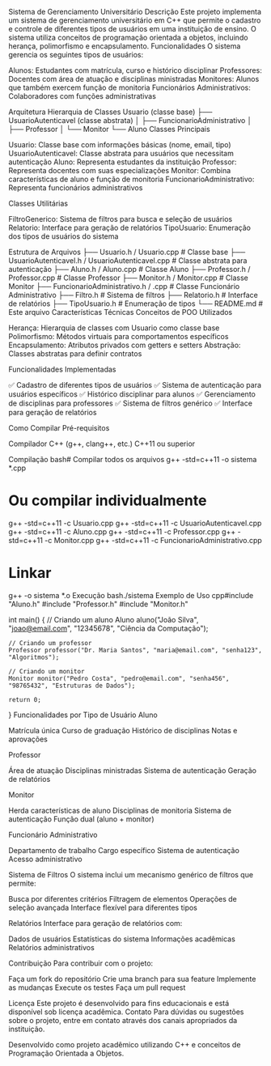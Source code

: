 Sistema de Gerenciamento Universitário
Descrição
Este projeto implementa um sistema de gerenciamento universitário em C++ que permite o cadastro e controle de diferentes tipos de usuários em uma instituição de ensino. O sistema utiliza conceitos de programação orientada a objetos, incluindo herança, polimorfismo e encapsulamento.
Funcionalidades
O sistema gerencia os seguintes tipos de usuários:

Alunos: Estudantes com matrícula, curso e histórico disciplinar
Professores: Docentes com área de atuação e disciplinas ministradas
Monitores: Alunos que também exercem função de monitoria
Funcionários Administrativos: Colaboradores com funções administrativas

Arquitetura
Hierarquia de Classes
Usuario (classe base)
├── UsuarioAutenticavel (classe abstrata)
│   ├── FuncionarioAdministrativo
│   ├── Professor
│   └── Monitor
└── Aluno
Classes Principais

Usuario: Classe base com informações básicas (nome, email, tipo)
UsuarioAutenticavel: Classe abstrata para usuários que necessitam autenticação
Aluno: Representa estudantes da instituição
Professor: Representa docentes com suas especializações
Monitor: Combina características de aluno e função de monitoria
FuncionarioAdministrativo: Representa funcionários administrativos

Classes Utilitárias

FiltroGenerico: Sistema de filtros para busca e seleção de usuários
Relatorio: Interface para geração de relatórios
TipoUsuario: Enumeração dos tipos de usuários do sistema

Estrutura de Arquivos
├── Usuario.h / Usuario.cpp                     # Classe base
├── UsuarioAutenticavel.h / UsuarioAutenticavel.cpp  # Classe abstrata para autenticação
├── Aluno.h / Aluno.cpp                        # Classe Aluno
├── Professor.h / Professor.cpp                # Classe Professor
├── Monitor.h / Monitor.cpp                    # Classe Monitor
├── FuncionarioAdministrativo.h / .cpp         # Classe Funcionário Administrativo
├── Filtro.h                                   # Sistema de filtros
├── Relatorio.h                                # Interface de relatórios
├── TipoUsuario.h                              # Enumeração de tipos
└── README.md                                  # Este arquivo
Características Técnicas
Conceitos de POO Utilizados

Herança: Hierarquia de classes com Usuario como classe base
Polimorfismo: Métodos virtuais para comportamentos específicos
Encapsulamento: Atributos privados com getters e setters
Abstração: Classes abstratas para definir contratos

Funcionalidades Implementadas

✅ Cadastro de diferentes tipos de usuários
✅ Sistema de autenticação para usuários específicos
✅ Histórico disciplinar para alunos
✅ Gerenciamento de disciplinas para professores
✅ Sistema de filtros genérico
✅ Interface para geração de relatórios

Como Compilar
Pré-requisitos

Compilador C++ (g++, clang++, etc.)
C++11 ou superior

Compilação
bash# Compilar todos os arquivos
g++ -std=c++11 -o sistema *.cpp

# Ou compilar individualmente
g++ -std=c++11 -c Usuario.cpp
g++ -std=c++11 -c UsuarioAutenticavel.cpp
g++ -std=c++11 -c Aluno.cpp
g++ -std=c++11 -c Professor.cpp
g++ -std=c++11 -c Monitor.cpp
g++ -std=c++11 -c FuncionarioAdministrativo.cpp

# Linkar
g++ -o sistema *.o
Execução
bash./sistema
Exemplo de Uso
cpp#include "Aluno.h"
#include "Professor.h"
#include "Monitor.h"

int main() {
    // Criando um aluno
    Aluno aluno("João Silva", "joao@email.com", "12345678", "Ciência da Computação");
    
    // Criando um professor
    Professor professor("Dr. Maria Santos", "maria@email.com", "senha123", "Algoritmos");
    
    // Criando um monitor
    Monitor monitor("Pedro Costa", "pedro@email.com", "senha456", "98765432", "Estruturas de Dados");
    
    return 0;
}
Funcionalidades por Tipo de Usuário
Aluno

Matrícula única
Curso de graduação
Histórico de disciplinas
Notas e aprovações

Professor

Área de atuação
Disciplinas ministradas
Sistema de autenticação
Geração de relatórios

Monitor

Herda características de aluno
Disciplinas de monitoria
Sistema de autenticação
Função dual (aluno + monitor)

Funcionário Administrativo

Departamento de trabalho
Cargo específico
Sistema de autenticação
Acesso administrativo

Sistema de Filtros
O sistema inclui um mecanismo genérico de filtros que permite:

Busca por diferentes critérios
Filtragem de elementos
Operações de seleção avançada
Interface flexível para diferentes tipos

Relatórios
Interface para geração de relatórios com:

Dados de usuários
Estatísticas do sistema
Informações acadêmicas
Relatórios administrativos

Contribuição
Para contribuir com o projeto:

Faça um fork do repositório
Crie uma branch para sua feature
Implemente as mudanças
Execute os testes
Faça um pull request

Licença
Este projeto é desenvolvido para fins educacionais e está disponível sob licença acadêmica.
Contato
Para dúvidas ou sugestões sobre o projeto, entre em contato através dos canais apropriados da instituição.

Desenvolvido como projeto acadêmico utilizando C++ e conceitos de Programação Orientada a Objetos.